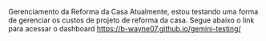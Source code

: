 Gerenciamento da Reforma da Casa
Atualmente, estou testando uma forma de gerenciar os custos de projeto de reforma da casa.
Segue abaixo o link para acessar o dashboard
https://b-wayne07.github.io/gemini-testing/
